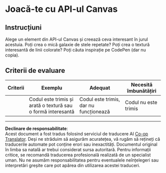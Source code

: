 <!--
CO_OP_TRANSLATOR_METADATA:
{
  "original_hash": "ca1cf78a4c60df77ab32a154ec024d7f",
  "translation_date": "2025-08-27T22:20:51+00:00",
  "source_file": "6-space-game/2-drawing-to-canvas/assignment.md",
  "language_code": "ro"
}
-->
# Joacă-te cu API-ul Canvas

## Instrucțiuni

Alege un element din API-ul Canvas și creează ceva interesant în jurul acestuia. Poți crea o mică galaxie de stele repetate? Poți crea o textură interesantă de linii colorate? Poți căuta inspirație pe CodePen (dar nu copia).

## Criterii de evaluare

| Criterii | Exemplu                                                  | Adequat                             | Necesită îmbunătățiri |
| -------- | -------------------------------------------------------- | ----------------------------------- | --------------------- |
|          | Codul este trimis și arată o textură sau o formă interesantă | Codul este trimis, dar nu funcționează | Codul nu este trimis  |

---

**Declinare de responsabilitate**:  
Acest document a fost tradus folosind serviciul de traducere AI [Co-op Translator](https://github.com/Azure/co-op-translator). Deși ne străduim să asigurăm acuratețea, vă rugăm să rețineți că traducerile automate pot conține erori sau inexactități. Documentul original în limba sa natală ar trebui considerat sursa autoritară. Pentru informații critice, se recomandă traducerea profesională realizată de un specialist uman. Nu ne asumăm responsabilitatea pentru eventualele neînțelegeri sau interpretări greșite care pot apărea din utilizarea acestei traduceri.